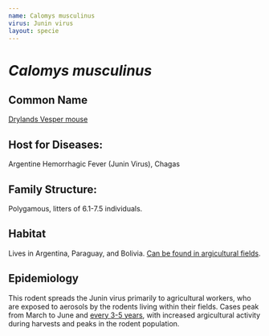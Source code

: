 ```yaml
---
name: Calomys musculinus
virus: Junin virus
layout: specie
---
```


# _Calomys musculinus_

## Common Name

[Drylands Vesper mouse](https://www.gbif.org/species/2437951)

## Host for Diseases:

Argentine Hemorrhagic Fever (Junin Virus), Chagas

## Family Structure:

Polygamous, litters of 6.1-7.5 individuals.

## Habitat

Lives in Argentina, Paraguay, and Bolivia. [Can be found in argicultural fields](https://www.sciencedirect.com/science/article/pii/B9780702051012000170).

## Epidemiology

This rodent spreads the Junin virus primarily to agricultural workers, who are exposed to aerosols by the rodents living within their fields. Cases peak from March to June and [every 3-5 years](https://www.sciencedirect.com/science/article/pii/B9780123751560000308?ref=pdf_download&fr=RR-2&rr=929db02cadd83403), with increased argicultural activity during harvests and peaks in the rodent population.
